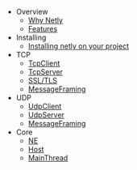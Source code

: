 - Overview
  - [Why Netly](why-netly.md "Why use netly socket library")
  - [Features](features.md "Netly version features")
- Installing
  - [Installing netly on your project](install.md "Install netly on unity application using AssetStore, Install netly using nuget, Install netly from source code")
- TCP
  - [TcpClient](tcp-client.md "Netly tcp client")
  - [TcpServer](/ "Netly tcp server")
  - [SSL/TLS](/ "Netly ssl and tls")
  - [MessageFraming](/ "Netly tcp message framing")
- UDP
  - [UdpClient](/ "Netly udp client")
  - [UdpServer](/ "Netly udp server")
  - [MessageFraming](/ "Netly udp message framing")
- Core
  - [NE](ne.md "Netly Encoding")
  - [Host](/ "Netly Host")
  - [MainThread](/ "Netly Main thread") 
